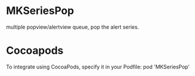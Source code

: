 # MKSeriesPop
multiple popview/alertview queue, pop the alert series.

# Cocoapods
To integrate using CocoaPods, specify it in your Podfile:
pod 'MKSeriesPop'
